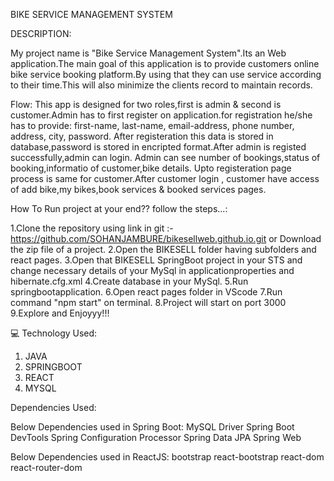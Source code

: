                             
                           
  BIKE SERVICE MANAGEMENT SYSTEM 
                                    
DESCRIPTION:

My project name is "Bike Service Management System".Its an Web application.The main goal of this application is to provide customers online bike service booking platform.By using that they can use service according to their time.This will also minimize the clients record to maintain records.

Flow:
This app is designed for two roles,first is admin & second is customer.Admin has to first register on application.for registration he/she has to provide:
first-name,
last-name,
email-address,
phone number,
address,
city,
password.
After registeration this data is stored in database,password is stored in encripted format.After admin is registed successfully,admin can login.
Admin can see number of bookings,status of booking,informatio of customer,bike details.
Upto registeration page process is same for customer.After customer login , customer have access of add bike,my bikes,book services & booked services pages.

 
                            
                            
How To Run project at your end?? follow the steps...:


1.Clone the repository using link in git :- https://github.com/SOHANJAMBURE/bikesellweb.github.io.git or
   Download the zip file of a project.
2.Open the BIKESELL folder having subfolders  and react pages.
3.Open that BIKESELL SpringBoot project in your STS and change necessary details of your MySql in applicationproperties and hibernate.cfg.xml
4.Create database in your MySql.
5.Run springbootapplication.
6.Open react pages folder in VScode
7.Run command "npm start" on terminal.
8.Project will start on port 3000
9.Explore and Enjoyyy!!!

💻 Technology Used:
 1. JAVA
 2. SPRINGBOOT
 3. REACT 
 4. MYSQL               
                 
Dependencies Used:


Below Dependencies used in Spring Boot:
MySQL Driver
Spring Boot DevTools
Spring Configuration Processor
Spring Data JPA
Spring Web


Below Dependencies used in ReactJS:
bootstrap
react-bootstrap
react-dom
react-router-dom                            
                            
                            
                            
                            
                            
                                                            
